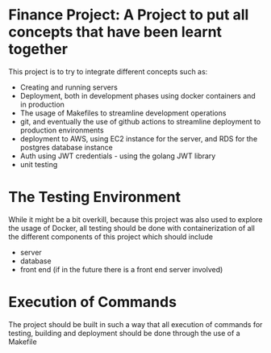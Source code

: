 # Finance Project: A Project to put all concepts that have been learnt together

This project is to try to integrate different concepts such as:
* Creating and running servers
* Deployment, both in development phases using docker containers and in production
* The usage of Makefiles to streamline development operations
* git, and eventually the use of github actions to streamline deployment to production environments
* deployment to AWS, using EC2 instance for the server, and RDS for the postgres database instance
* Auth using JWT credentials - using the golang JWT library
* unit testing

# The Testing Environment
While it might be a bit overkill, because this project was also used to explore the usage of Docker, all testing should be done with containerization of all the different components of this project which should include
 * server 
 * database 
 * front end (if in the future there is a front end server involved)

# Execution of Commands
The project should be built in such a way that all execution of commands for testing, building and deployment should be done through the use of a Makefile